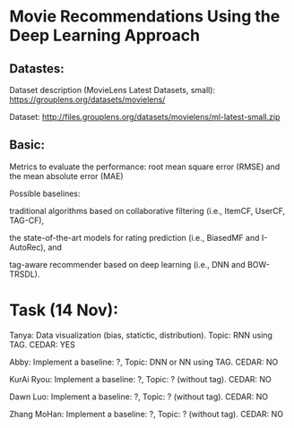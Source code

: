 # Movie Recommendations Using the Deep Learning Approach 


## Datastes:
Dataset description (MovieLens Latest Datasets, small): https://grouplens.org/datasets/movielens/

Dataset: http://files.grouplens.org/datasets/movielens/ml-latest-small.zip


## Basic:
Metrics to evaluate the performance: root mean square error (RMSE) and the mean absolute error (MAE)


Possible baselines: 

traditional algorithms based on collaborative filtering (i.e., ItemCF, UserCF, TAG-CF), 

the state-of-the-art models for rating prediction (i.e., BiasedMF and I-AutoRec), and

tag-aware recommender based on deep learning (i.e., DNN and BOW-TRSDL).


# Task (14 Nov):
Tanya: Data visualization (bias, statictic, distribution). Topic: RNN using TAG. CEDAR: YES

Abby: Implement a baseline: ?, Topic: DNN or NN using TAG. CEDAR: NO

KurAi Ryou: Implement a baseline: ?, Topic: ? (without tag). CEDAR: NO

Dawn Luo: Implement a baseline: ?, Topic: ? (without tag). CEDAR: NO

Zhang MoHan: Implement a baseline: ?, Topic: ? (without tag). CEDAR: NO





